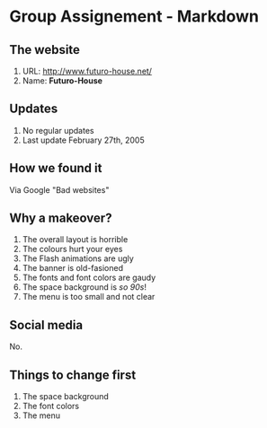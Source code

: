# Group Assignement - Markdown

## The website

1. URL: http://www.futuro-house.net/
2. Name: **Futuro-House**

## Updates

1. No regular updates
2. Last update February 27th, 2005

## How we found it

Via Google "Bad websites"

## Why a makeover?

1. The overall layout is horrible
2. The colours hurt your eyes
3. The Flash animations are ugly
4. The banner is old-fasioned
5. The fonts and font colors are gaudy
6. The space background is _so 90s_!
7. The menu is too small and not clear

## Social media

No.

## Things to change first

1. The space background
2. The font colors
3. The menu
